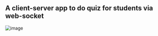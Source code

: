 ## A client-server app to do quiz for students via web-socket

![image](https://user-images.githubusercontent.com/12691828/205428494-cb22579a-0141-4532-84bd-82f07f95b4a1.png)
